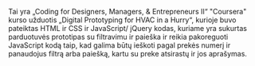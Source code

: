 Tai yra „Coding for Designers, Managers, & Entrepreneurs II“ "Coursera" kurso užduotis „Digital Prototyping for HVAC in a Hurry“, kurioje buvo pateiktas HTML ir CSS ir JavaScript/
jQuery kodas, kuriame yra sukurtas parduotuvės prototipas su filtravimu ir paieška ir reikia pakoreguoti JavaScript kodą taip, kad galima būtų ieškoti pagal prekės numerį ir panaudojus filtrą arba paiešką, kartu su preke atsirastų ir jos aprašymas.

